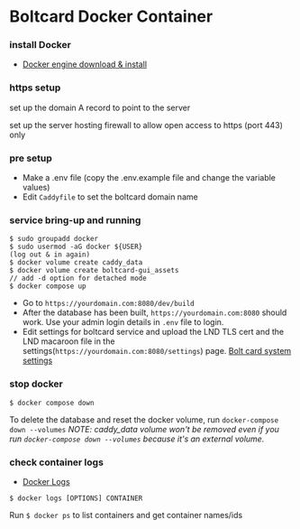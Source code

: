 # Boltcard Docker Container

### install Docker

- [Docker engine download &
   install](https://docs.docker.com/engine/install/)
   
### https setup

set up the domain A record to point to the server

set up the server hosting firewall to allow open access to https (port 443) only

### pre setup
- Make a .env file (copy the .env.example file and change the variable values)
- Edit `Caddyfile` to set the boltcard domain name

### service bring-up and running
```
$ sudo groupadd docker
$ sudo usermod -aG docker ${USER}
(log out & in again)
$ docker volume create caddy_data
$ docker volume create boltcard-gui_assets
// add -d option for detached mode
$ docker compose up
```
- Go to `https://yourdomain.com:8080/dev/build` 
- After the database has been built, `https://yourdomain.com:8080` should work. Use your admin login details in `.env` file to login.
- Edit settings for boltcard service and upload the LND TLS cert and the LND macaroon file in the settings(`https://yourdomain.com:8080/settings`) page. [Bolt card system settings](https://github.com/boltcard/boltcard/blob/main/docs/SETTINGS.md)


### stop docker
```
$ docker compose down
```
To delete the database and reset the docker volume, run `docker-compose down --volumes`
*NOTE:  caddy_data volume won't be removed even if you run `docker-compose down --volumes` because it's an external volume.*  

### check container logs

- [Docker Logs](https://docs.docker.com/engine/reference/commandline/logs/)

```
$ docker logs [OPTIONS] CONTAINER
```

Run `$ docker ps` to list containers and get container names/ids

